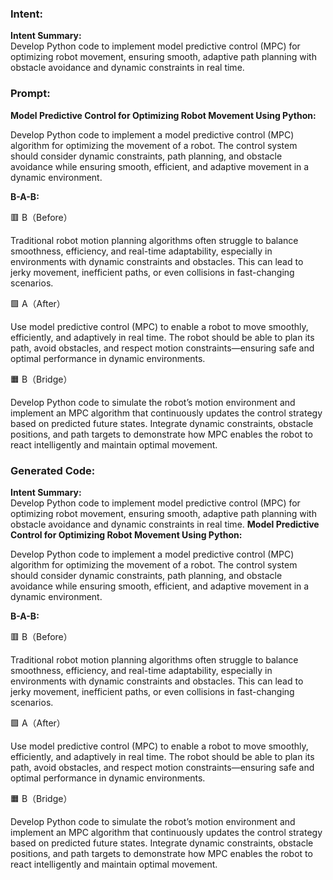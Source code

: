 ### Intent:
**Intent Summary:**  
Develop Python code to implement model predictive control (MPC) for optimizing robot movement, ensuring smooth, adaptive path planning with obstacle avoidance and dynamic constraints in real time.

### Prompt:
**Model Predictive Control for Optimizing Robot Movement Using Python:**

Develop Python code to implement a model predictive control (MPC) algorithm for optimizing the movement of a robot. The control system should consider dynamic constraints, path planning, and obstacle avoidance while ensuring smooth, efficient, and adaptive movement in a dynamic environment.

**B-A-B:**

🟥 B（Before）

Traditional robot motion planning algorithms often struggle to balance smoothness, efficiency, and real-time adaptability, especially in environments with dynamic constraints and obstacles. This can lead to jerky movement, inefficient paths, or even collisions in fast-changing scenarios.

🟩 A（After）

Use model predictive control (MPC) to enable a robot to move smoothly, efficiently, and adaptively in real time. The robot should be able to plan its path, avoid obstacles, and respect motion constraints—ensuring safe and optimal performance in dynamic environments.

🟧 B（Bridge）

Develop Python code to simulate the robot’s motion environment and implement an MPC algorithm that continuously updates the control strategy based on predicted future states. Integrate dynamic constraints, obstacle positions, and path targets to demonstrate how MPC enables the robot to react intelligently and maintain optimal movement.

### Generated Code:
**Intent Summary:**  
Develop Python code to implement model predictive control (MPC) for optimizing robot movement, ensuring smooth, adaptive path planning with obstacle avoidance and dynamic constraints in real time.
**Model Predictive Control for Optimizing Robot Movement Using Python:**

Develop Python code to implement a model predictive control (MPC) algorithm for optimizing the movement of a robot. The control system should consider dynamic constraints, path planning, and obstacle avoidance while ensuring smooth, efficient, and adaptive movement in a dynamic environment.

**B-A-B:**

🟥 B（Before）

Traditional robot motion planning algorithms often struggle to balance smoothness, efficiency, and real-time adaptability, especially in environments with dynamic constraints and obstacles. This can lead to jerky movement, inefficient paths, or even collisions in fast-changing scenarios.

🟩 A（After）

Use model predictive control (MPC) to enable a robot to move smoothly, efficiently, and adaptively in real time. The robot should be able to plan its path, avoid obstacles, and respect motion constraints—ensuring safe and optimal performance in dynamic environments.

🟧 B（Bridge）

Develop Python code to simulate the robot’s motion environment and implement an MPC algorithm that continuously updates the control strategy based on predicted future states. Integrate dynamic constraints, obstacle positions, and path targets to demonstrate how MPC enables the robot to react intelligently and maintain optimal movement.
